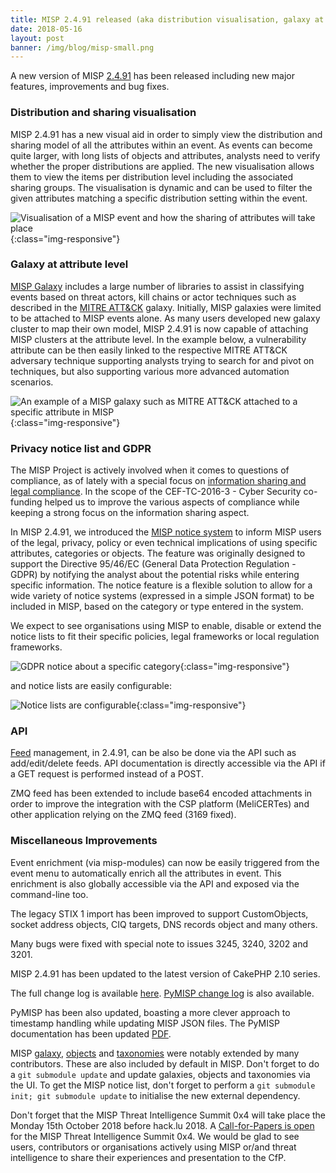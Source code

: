 ```yaml
---
title: MISP 2.4.91 released (aka distribution visualisation, galaxy at attribute level and privacy notice list)
date: 2018-05-16
layout: post
banner: /img/blog/misp-small.png
---
```


A new version of MISP [2.4.91](https://github.com/MISP/MISP/tree/v2.4.91) has been released including new major features, improvements and bug fixes.

### Distribution and sharing visualisation

MISP 2.4.91 has a new visual aid in order to simply view the distribution and sharing model of all the attributes within an event. As events can
become quite larger, with long lists of objects and attributes, analysts need to verify whether the proper distributions are applied. The new visualisation
allows them to view the items per distribution level including the associated sharing groups. The visualisation is dynamic and can be used to
filter the given attributes matching a specific distribution setting within the event.

![Visualisation of a MISP event and how the sharing of attributes will take place](/img/blog/sharing.png){:class="img-responsive"}

### Galaxy at attribute level

[MISP Galaxy](/galaxy.html) includes a large number of libraries to assist in classifying events based on threat actors, kill chains or actor techniques such as described in the [MITRE ATT&CK](https://attack.mitre.org/wiki/Main_Page) galaxy. Initially, MISP galaxies were limited to be attached to MISP events alone. As many users developed new galaxy cluster to map their own model, MISP 2.4.91 is now capable of attaching MISP clusters at the attribute level. In the example below, a vulnerability attribute can be then easily linked to the respective MITRE ATT&CK adversary technique supporting analysts trying to search for and pivot on techniques, but also supporting various more advanced automation scenarios.


![An example of a MISP galaxy such as MITRE ATT&CK attached to a specific attribute in MISP](/img/blog/exploitation.png){:class="img-responsive"}

### Privacy notice list and GDPR

The MISP Project is actively involved when it comes to questions of compliance, as of lately with a special focus on [information sharing and legal compliance](/compliance). In the scope of the CEF-TC-2016-3 - Cyber Security co-funding helped us to improve the various aspects of compliance while keeping a strong focus on the information sharing aspect.

In MISP 2.4.91, we introduced the [MISP notice system](https://github.com/MISP/misp-noticelist) to inform MISP users of the legal, privacy, policy or even technical implications of using specific attributes, categories or objects. The feature was originally designed to support the Directive 95/46/EC (General Data Protection Regulation - GDPR) by notifying the analyst about the potential risks while entering specific information. The notice feature is a flexible solution to allow for a wide variety of notice systems (expressed in a simple JSON format) to be included in MISP, based on the category or type entered in the system.

We expect to see organisations using MISP to enable, disable or extend the notice lists to fit their specific policies, legal frameworks or local regulation frameworks.

![GDPR notice about a specific category](/img/blog/not1.png){:class="img-responsive"} 

and notice lists are easily configurable:

![Notice lists are configurable](/img/blog/not2.png){:class="img-responsive"} 

### API

[Feed](/feeds) management, in 2.4.91, can be also be done via the API such as add/edit/delete feeds. API documentation is directly accessible via the API if a GET request is performed instead of a POST.

ZMQ feed has been extended to include base64 encoded attachments in order to improve the integration with the CSP platform (MeliCERTes) and other application relying on the ZMQ feed (3169 fixed).

### Miscellaneous Improvements

Event enrichment (via misp-modules) can now be easily triggered from the event menu to automatically enrich all the attributes in event. This enrichment is also globally accessible via the API and exposed via the command-line too.

The legacy STIX 1 import has been improved to support CustomObjects, socket address objects, CIQ targets, DNS records object and many others.

Many bugs were fixed with special note to issues 3245, 3240, 3202 and 3201.

MISP 2.4.91 has been updated to the latest version of CakePHP 2.10 series.

The full change log is available [here](https://www.misp.software/Changelog.txt). [PyMISP change log](https://www.misp.software/PyMISP-Changelog.txt) is also available.

PyMISP has been also updated, boasting a more clever approach to timestamp handling while updating MISP JSON files. The PyMISP documentation has been updated [PDF](https://media.readthedocs.org/pdf/pymisp/latest/pymisp.pdf).

MISP [galaxy](/galaxy.pdf), [objects](/objects.pdf) and [taxonomies](/taxonomies.pdf) were notably extended by many contributors. These are also included by default in MISP. Don't forget to do a `git submodule update` and update galaxies, objects and taxonomies via the UI. To get the MISP notice list, don't forget to perform a `git submodule init; git submodule update` to initialise the new external dependency.

Don't forget that the MISP Threat Intelligence Summit 0x4 will take place the Monday 15th October 2018 before hack.lu 2018. A [Call-for-Papers is open](https://cfp.hack.lu/misp0x4/) for the MISP Threat Intelligence Summit 0x4. We would be glad to see users, contributors or organisations actively using MISP or/and threat intelligence to share their experiences and presentation to the CfP.
